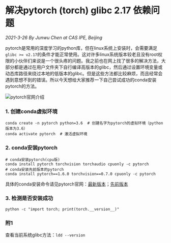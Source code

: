 # 解决pytorch (torch) glibc 2.17 依赖问题
*2021-3-26 By Junwu Chen at CAS IPE, Beijing*
  
  pytorch是常用的深度学习的python库，但在linux系统上安装时，会需要满足`glibc >= v2.17`的条件才能正常使用。这对许多linux系统版本较老且没有root权限的小伙伴们来说是一个很头疼的问题。我之前也在网上找了很多的解决方法，大部分都是通过在用户文件夹下自行编译高版本的glibc，然后通过设置环境变量或动态库路径来绕过本地的低版本的glibc。但是这些方法都比较麻烦，而且经常会遇到意想不到的错误。所以今天想给大家推荐一下自己尝试成功的conda安装pytorch的方法。  

![pytorch官网介绍](https://img-blog.csdnimg.cn/20210326095321796.png?x-oss-process=image/watermark,type_ZmFuZ3poZW5naGVpdGk,shadow_10,text_aHR0cHM6Ly9ibG9nLmNzZG4ubmV0L3dlaXhpbl80MjgwNzA2NQ==,size_16,color_FFFFFF,t_70)
### 1. 创建conda虚拟环境
```
conda create -n pytorch python=3.6  # 创建名字为pytorch的虚拟环境（python版本为3.6）
conda activate pytorch  # 激活虚拟环境
```
### 2. conda安装pytorch
```
# conda安装pytorch(cpu版)
conda install pytorch torchvision torchaudio cpuonly -c pytorch
# conda安装先前版本的pytorch
conda install pytorch==1.6.0 torchvision==0.7.0 cpuonly -c pytorch
```
具体的conda安装命令请见pytorch官网：[最新版本](https://pytorch.org/get-started/locally/)；[先前版本](https://pytorch.org/get-started/previous-versions/)
### 3. 检测是否安装成功
```
python -c "import torch; print(torch.__version__)"
```
### 附1
查看当前系统glibc方法：`ldd --version`

